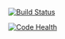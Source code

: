[![Build Status](https://travis-ci.org/johndizaro/condominio.svg?branch=master)](https://travis-ci.org/johndizaro/condominio)

[![Code Health](https://landscape.io/github/johndizaro/condominio/master/landscape.svg?style=flat)](https://landscape.io/github/johndizaro/condominio/master)